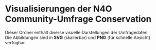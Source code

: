 # Visualisierungen der N4O Community-Umfrage Conservation

Dieser Ordner enthält diverse visuelle Darstellungen der Umfragedaten.  
Die Abbildungen sind in **SVG** (skalierbar) und **PNG** (für schnelle Ansicht) verfügbar.  

